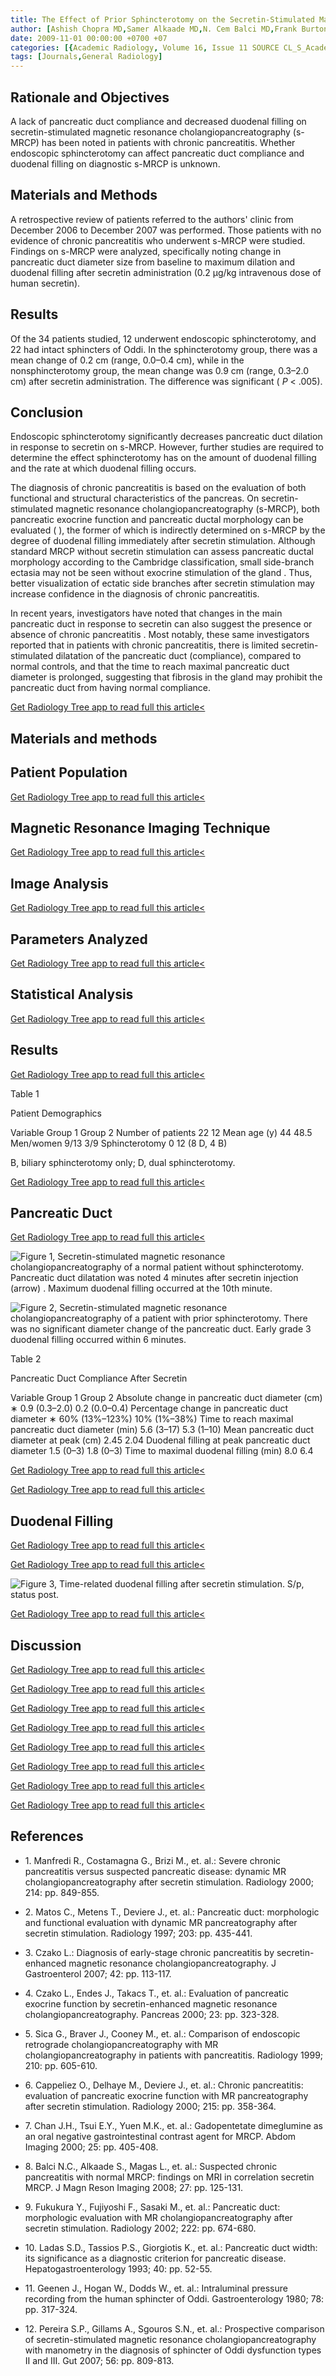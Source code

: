 ```yaml
---
title: The Effect of Prior Sphincterotomy on the Secretin-Stimulated Magnetic Resonance Cholangiopancreatography (s-MRCP)
author: [Ashish Chopra MD,Samer Alkaade MD,N. Cem Balci MD,Frank Burton MD]
date: 2009-11-01 00:00:00 +0700 +07
categories: [{Academic Radiology, Volume 16, Issue 11 SOURCE CL_S_AcademicRadiologyVolume16Issue11 1}]
tags: [Journals,General Radiology]
---
```

## Rationale and Objectives

A lack of pancreatic duct compliance and decreased duodenal filling on secretin-stimulated magnetic resonance cholangiopancreatography (s-MRCP) has been noted in patients with chronic pancreatitis. Whether endoscopic sphincterotomy can affect pancreatic duct compliance and duodenal filling on diagnostic s-MRCP is unknown.

## Materials and Methods

A retrospective review of patients referred to the authors' clinic from December 2006 to December 2007 was performed. Those patients with no evidence of chronic pancreatitis who underwent s-MRCP were studied. Findings on s-MRCP were analyzed, specifically noting change in pancreatic duct diameter size from baseline to maximum dilation and duodenal filling after secretin administration (0.2 μg/kg intravenous dose of human secretin).

## Results

Of the 34 patients studied, 12 underwent endoscopic sphincterotomy, and 22 had intact sphincters of Oddi. In the sphincterotomy group, there was a mean change of 0.2 cm (range, 0.0–0.4 cm), while in the nonsphincterotomy group, the mean change was 0.9 cm (range, 0.3–2.0 cm) after secretin administration. The difference was significant ( _P_ < .005).

## Conclusion

Endoscopic sphincterotomy significantly decreases pancreatic duct dilation in response to secretin on s-MRCP. However, further studies are required to determine the effect sphincterotomy has on the amount of duodenal filling and the rate at which duodenal filling occurs.

The diagnosis of chronic pancreatitis is based on the evaluation of both functional and structural characteristics of the pancreas. On secretin-stimulated magnetic resonance cholangiopancreatography (s-MRCP), both pancreatic exocrine function and pancreatic ductal morphology can be evaluated ( ), the former of which is indirectly determined on s-MRCP by the degree of duodenal filling immediately after secretin stimulation. Although standard MRCP without secretin stimulation can assess pancreatic ductal morphology according to the Cambridge classification, small side-branch ectasia may not be seen without exocrine stimulation of the gland . Thus, better visualization of ectatic side branches after secretin stimulation may increase confidence in the diagnosis of chronic pancreatitis.

In recent years, investigators have noted that changes in the main pancreatic duct in response to secretin can also suggest the presence or absence of chronic pancreatitis . Most notably, these same investigators reported that in patients with chronic pancreatitis, there is limited secretin-stimulated dilatation of the pancreatic duct (compliance), compared to normal controls, and that the time to reach maximal pancreatic duct diameter is prolonged, suggesting that fibrosis in the gland may prohibit the pancreatic duct from having normal compliance.

[Get Radiology Tree app to read full this article<](https://clinicalpub.com/app)

## Materials and methods

## Patient Population

[Get Radiology Tree app to read full this article<](https://clinicalpub.com/app)

## Magnetic Resonance Imaging Technique

[Get Radiology Tree app to read full this article<](https://clinicalpub.com/app)

## Image Analysis

[Get Radiology Tree app to read full this article<](https://clinicalpub.com/app)

## Parameters Analyzed

[Get Radiology Tree app to read full this article<](https://clinicalpub.com/app)

## Statistical Analysis

[Get Radiology Tree app to read full this article<](https://clinicalpub.com/app)

## Results

[Get Radiology Tree app to read full this article<](https://clinicalpub.com/app)

Table 1


Patient Demographics


Variable Group 1 Group 2 Number of patients 22 12 Mean age (y) 44 48.5 Men/women 9/13 3/9 Sphincterotomy 0 12 (8 D, 4 B)

B, biliary sphincterotomy only; D, dual sphincterotomy.


[Get Radiology Tree app to read full this article<](https://clinicalpub.com/app)

## Pancreatic Duct

[Get Radiology Tree app to read full this article<](https://clinicalpub.com/app)

![Figure 1, Secretin-stimulated magnetic resonance cholangiopancreatography of a normal patient without sphincterotomy. Pancreatic duct dilatation was noted 4 minutes after secretin injection (arrow) . Maximum duodenal filling occurred at the 10th minute.](https://storage.googleapis.com/dl.dentistrykey.com/clinical/TheEffectofPriorSphincterotomyontheSecretinStimulatedMagneticResonanceCholangiopancreatographysMRCP/0_1s20S1076633209003602.jpg)

![Figure 2, Secretin-stimulated magnetic resonance cholangiopancreatography of a patient with prior sphincterotomy. There was no significant diameter change of the pancreatic duct. Early grade 3 duodenal filling occurred within 6 minutes.](https://storage.googleapis.com/dl.dentistrykey.com/clinical/TheEffectofPriorSphincterotomyontheSecretinStimulatedMagneticResonanceCholangiopancreatographysMRCP/1_1s20S1076633209003602.jpg)

Table 2


Pancreatic Duct Compliance After Secretin


Variable Group 1 Group 2 Absolute change in pancreatic duct diameter (cm)  ∗  0.9 (0.3–2.0) 0.2 (0.0–0.4) Percentage change in pancreatic duct diameter  ∗  60% (13%–123%) 10% (1%–38%) Time to reach maximal pancreatic duct diameter (min) 5.6 (3–17) 5.3 (1–10) Mean pancreatic duct diameter at peak (cm) 2.45 2.04 Duodenal filling at peak pancreatic duct diameter 1.5 (0–3) 1.8 (0–3) Time to maximal duodenal filling (min) 8.0 6.4

[Get Radiology Tree app to read full this article<](https://clinicalpub.com/app)

[Get Radiology Tree app to read full this article<](https://clinicalpub.com/app)

## Duodenal Filling

[Get Radiology Tree app to read full this article<](https://clinicalpub.com/app)

[Get Radiology Tree app to read full this article<](https://clinicalpub.com/app)

![Figure 3, Time-related duodenal filling after secretin stimulation. S/p, status post.](https://storage.googleapis.com/dl.dentistrykey.com/clinical/TheEffectofPriorSphincterotomyontheSecretinStimulatedMagneticResonanceCholangiopancreatographysMRCP/2_1s20S1076633209003602.jpg)

[Get Radiology Tree app to read full this article<](https://clinicalpub.com/app)

## Discussion

[Get Radiology Tree app to read full this article<](https://clinicalpub.com/app)

[Get Radiology Tree app to read full this article<](https://clinicalpub.com/app)

[Get Radiology Tree app to read full this article<](https://clinicalpub.com/app)

[Get Radiology Tree app to read full this article<](https://clinicalpub.com/app)

[Get Radiology Tree app to read full this article<](https://clinicalpub.com/app)

[Get Radiology Tree app to read full this article<](https://clinicalpub.com/app)

[Get Radiology Tree app to read full this article<](https://clinicalpub.com/app)

[Get Radiology Tree app to read full this article<](https://clinicalpub.com/app)

## References

- 1\. Manfredi R., Costamagna G., Brizi M., et. al.: Severe chronic pancreatitis versus suspected pancreatic disease: dynamic MR cholangiopancreatography after secretin stimulation. Radiology 2000; 214: pp. 849-855.


- 2\. Matos C., Metens T., Deviere J., et. al.: Pancreatic duct: morphologic and functional evaluation with dynamic MR pancreatography after secretin stimulation. Radiology 1997; 203: pp. 435-441.


- 3\. Czako L.: Diagnosis of early-stage chronic pancreatitis by secretin-enhanced magnetic resonance cholangiopancreatography. J Gastroenterol 2007; 42: pp. 113-117.


- 4\. Czako L., Endes J., Takacs T., et. al.: Evaluation of pancreatic exocrine function by secretin-enhanced magnetic resonance cholangiopancreatography. Pancreas 2000; 23: pp. 323-328.


- 5\. Sica G., Braver J., Cooney M., et. al.: Comparison of endoscopic retrograde cholangiopancreatography with MR cholangiopancreatography in patients with pancreatitis. Radiology 1999; 210: pp. 605-610.


- 6\. Cappeliez O., Delhaye M., Deviere J., et. al.: Chronic pancreatitis: evaluation of pancreatic exocrine function with MR pancreatography after secretin stimulation. Radiology 2000; 215: pp. 358-364.


- 7\. Chan J.H., Tsui E.Y., Yuen M.K., et. al.: Gadopentetate dimeglumine as an oral negative gastrointestinal contrast agent for MRCP. Abdom Imaging 2000; 25: pp. 405-408.


- 8\. Balci N.C., Alkaade S., Magas L., et. al.: Suspected chronic pancreatitis with normal MRCP: findings on MRI in correlation secretin MRCP. J Magn Reson Imaging 2008; 27: pp. 125-131.


- 9\. Fukukura Y., Fujiyoshi F., Sasaki M., et. al.: Pancreatic duct: morphologic evaluation with MR cholangiopancreatography after secretin stimulation. Radiology 2002; 222: pp. 674-680.


- 10\. Ladas S.D., Tassios P.S., Giorgiotis K., et. al.: Pancreatic duct width: its significance as a diagnostic criterion for pancreatic disease. Hepatogastroenterology 1993; 40: pp. 52-55.


- 11\. Geenen J., Hogan W., Dodds W., et. al.: Intraluminal pressure recording from the human sphincter of Oddi. Gastroenterology 1980; 78: pp. 317-324.


- 12\. Pereira S.P., Gillams A., Sgouros S.N., et. al.: Prospective comparison of secretin-stimulated magnetic resonance cholangiopancreatography with manometry in the diagnosis of sphincter of Oddi dysfunction types II and III. Gut 2007; 56: pp. 809-813.